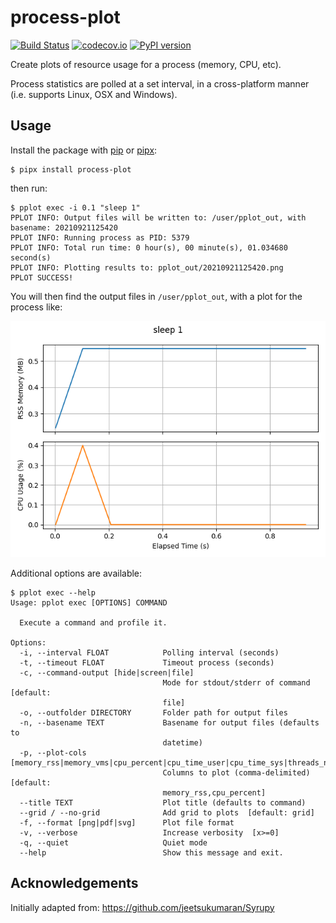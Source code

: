 # process-plot

[![Build Status][ci-badge]][ci-link]
[![codecov.io][cov-badge]][cov-link]
[![PyPI version][pypi-badge]][pypi-link]

Create plots of resource usage for a process (memory, CPU, etc).

Process statistics are polled at a set interval, in a cross-platform manner (i.e. supports Linux, OSX and Windows).

## Usage

Install the package with [pip](https://pip.pypa.io) or [pipx](https://github.com/pypa/pipx):

```console
$ pipx install process-plot
```

then run:

```console
$ pplot exec -i 0.1 "sleep 1"
PPLOT INFO: Output files will be written to: /user/pplot_out, with basename: 20210921125420
PPLOT INFO: Running process as PID: 5379
PPLOT INFO: Total run time: 0 hour(s), 00 minute(s), 01.034680 second(s)
PPLOT INFO: Plotting results to: pplot_out/20210921125420.png
PPLOT SUCCESS!
```

You will then find the output files in `/user/pplot_out`, with a plot for the process like:

![example plot](example.png)

Additional options are available:

```console
$ pplot exec --help
Usage: pplot exec [OPTIONS] COMMAND

  Execute a command and profile it.

Options:
  -i, --interval FLOAT            Polling interval (seconds)
  -t, --timeout FLOAT             Timeout process (seconds)
  -c, --command-output [hide|screen|file]
                                  Mode for stdout/stderr of command  [default:
                                  file]
  -o, --outfolder DIRECTORY       Folder path for output files
  -n, --basename TEXT             Basename for output files (defaults to
                                  datetime)
  -p, --plot-cols [memory_rss|memory_vms|cpu_percent|cpu_time_user|cpu_time_sys|threads_num]
                                  Columns to plot (comma-delimited)  [default:
                                  memory_rss,cpu_percent]
  --title TEXT                    Plot title (defaults to command)
  --grid / --no-grid              Add grid to plots  [default: grid]
  -f, --format [png|pdf|svg]      Plot file format
  -v, --verbose                   Increase verbosity  [x>=0]
  -q, --quiet                     Quiet mode
  --help                          Show this message and exit.
```

## Acknowledgements

Initially adapted from: <https://github.com/jeetsukumaran/Syrupy>

[ci-badge]: https://github.com/chrisjsewell/process-plot/workflows/CI/badge.svg?branch=main
[ci-link]: https://github.com/chrisjsewell/process-plot/actions?query=workflow%3ACI+branch%3Amain+event%3Apush
[cov-badge]: https://codecov.io/gh/chrisjsewell/process-plot/branch/main/graph/badge.svg
[cov-link]: https://codecov.io/gh/chrisjsewell/process-plot
[pypi-badge]: https://img.shields.io/pypi/v/process-plot.svg
[pypi-link]: https://pypi.org/project/process-plot
